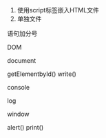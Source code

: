 




1. 使用script标签嵌入HTML文件
2. 单独文件





语句加分号






DOM

document

getElementbyId()
write()


console

log




window

alert()
print()
